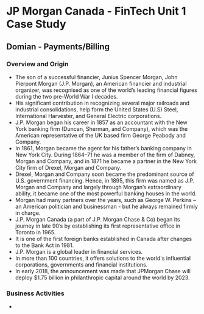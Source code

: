 # JP Morgan Canada - FinTech Unit 1 Case Study
## **Domian - Payments/Billing**

### **Overview and Origin**

* The son of a successful financier, Junius Spencer Morgan, John Pierpont Morgan (J.P. Morgan), an American financier and industrial organizer, was recognised as one of the world’s leading financial figures during the two pre-World War I decades. 
* His significant contribution in recognizing several major railroads and industrial consolidations, help form the United States (U.S) Steel, International Harvester, and General Electric corporations. 
* J.P. Morgan began his career in 1857 as an accountant with the New York banking firm (Duncan, Sherman, and Company), which was the American representative of the UK based firm George Peabody and Company. 
* In 1861, Morgan became the agent for his father’s banking company in New York City. During 1864–71 he was a member of the firm of Dabney, Morgan and Company, and in 1871 he became a partner in the New York City firm of Drexel, Morgan and Company. 
* Drexel, Morgan and Company soon became the predominant source of U.S. government financing. Hence, in 1895, this firm was named as J.P. Morgan and Company and largely through Morgan’s extraordinary ability, it became one of the most powerful banking houses in the world.
* Morgan had many partners over the years, such as George W. Perkins – an American politician and businessman - but he always remained firmly in charge.
* J.P. Morgan Canada (a part of J.P. Morgan Chase & Co) began its journey in late 90’s by establishing its first representative office in Toronto in 1965.
* It is one of the first foreign banks established in Canada after changes to the Bank Act in 1981.
* J.P. Morgan is a global leader in financial services. 
* In more than 100 countries,  it offers solutions to the world's influential corporations, governments and financial institutions.
* In early 2018, the announcement was made that JPMorgan Chase will deploy $1.75 billion in philanthropic capital around the world by 2023. 

### **Business Activities**
* 
